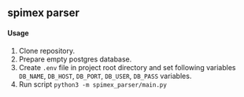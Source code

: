 ## spimex parser

#### Usage
1. Clone repository.
2. Prepare empty postgres database.
3. Create `.env` file in project root directory and set following variables `DB_NAME`, `DB_HOST`, `DB_PORT`, `DB_USER`, `DB_PASS` variables.
4. Run script `python3 -m spimex_parser/main.py`